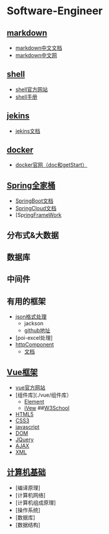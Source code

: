 # Software-Engineer
## [markdown](./markdown)
- [markdown中文文档](https://markdown-zh.readthedocs.io/en/latest/blockelements/)
- [markdown中文网](http://markdown.p2hp.com/basic-syntax/)
## [shell](./shell)
- [shell官方网站](https://www.shell.com/)
- [shell手册](http://shouce.jb51.net/shell/)
## [jekins](./jekins)
- [jekins文档](https://www.jenkins.io/zh/doc/)
## [docker](./docker)
- [docker官网（doc和getStart）](https://www.docker.com/) 
## [Spring全家桶](./spring)
- [SpringBoot文档](https://docs.spring.io/spring-boot/docs/current/reference/html/)
- [SpringCloud文档](https://docs.spring.io/spring-cloud/docs/current/reference/html/)
- [Sp[ringFrameWork](https://docs.spring.io/spring-framework/docs/current/reference/html/)
## 分布式&大数据
## 数据库
## 中间件
## 有用的框架
  - [json格式处理](./jackson)
    - jackson   
    - [github地址](https://github.com/FasterXML/jackson-docs) 
  - [poi-excel处理]
  - [httpComponent](./httpComponent)
    - [文档](http://hc.apache.org/)   
## [Vue框架](./vue)
- [vue官方网站](https://cn.vuejs.org/v2/api/)
- [组件库](./vue/组件库）
  -  [Element](https://element-plus.gitee.io/#/zh-CN/guide/design)
  -  [iVew](http://v1.iviewui.com/)
##[W3School](./W3)
- [HTML5](./W3/HTML5)
- [CSS3](./W3/CSS3)
- [javascript](./w3/javascript)
- [DOM](./w3/DOM)
- [JQuery](./w3/jQUery)
- [AJAX](./w3/AJAX)
- [XML](./w3/XML)
## [计算机基础](./计算机基础)
- [编译原理]
- [计算机网络]
- [计算机组成原理]
- [操作系统]
- [数据库]
- [数据结构]
